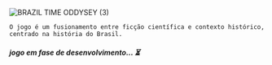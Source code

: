 

![BRAZIL TIME ODDYSEY (3)](https://github.com/senhorN/Brazil_Time_Odyssey/assets/90424448/19757768-77dc-48f2-bf0f-283726cdd603)


`O jogo é um fusionamento entre ficção científica e contexto histórico, centrado na história do Brasil. ` 
#### ***jogo em fase de desenvolvimento... ⏳***

